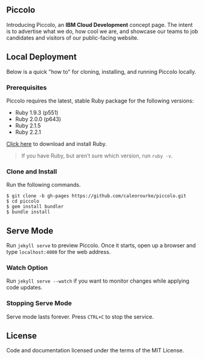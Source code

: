 ## Piccolo

Introducing Piccolo, an **IBM Cloud Development** concept page. The intent is to advertise what we do, how cool we are, and showcase our teams to job candidates and visitors of our public-facing website.

## Local Deployment

Below is a quick "how to" for cloning, installing, and running Piccolo locally.

### Prerequisites

Piccolo requires the latest, stable Ruby package for the following versions: 

* Ruby 1.9.3 (p551)
* Ruby 2.0.0 (p643)
* Ruby 2.1.5
* Ruby 2.2.1

[Click here](http://www.ruby-lang.org/en/downloads) to download and install Ruby. 

> If you have Ruby, but aren’t sure which version, run `ruby -v`.

### Clone and Install

Run the following commands.

    $ git clone -b gh-pages https://github.com/caleorourke/piccolo.git
    $ cd piccolo
    $ gem install bundler
    $ bundle install

## Serve Mode

Run `jekyll serve` to preview Piccolo. Once it starts, open up a browser and type `localhost:4000` for the web address.

### Watch Option

Run `jekyll serve --watch` if you want to monitor changes while applying code updates.

### Stopping Serve Mode

Serve mode lasts forever. Press `CTRL+C` to stop the service.

## License

Code and documentation licensed under the terms of the MIT License.
